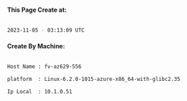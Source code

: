 
   
#### This Page Create at:

```bash

2023-11-05 - 03:13:09 UTC

```

#### Create By Machine:

```bash

Host Name : fv-az629-556

platform  : Linux-6.2.0-1015-azure-x86_64-with-glibc2.35

Ip Local  : 10.1.0.51

```

